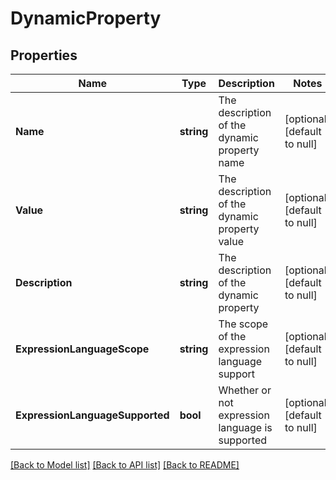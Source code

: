 # DynamicProperty

## Properties
Name | Type | Description | Notes
------------ | ------------- | ------------- | -------------
**Name** | **string** | The description of the dynamic property name | [optional] [default to null]
**Value** | **string** | The description of the dynamic property value | [optional] [default to null]
**Description** | **string** | The description of the dynamic property | [optional] [default to null]
**ExpressionLanguageScope** | **string** | The scope of the expression language support | [optional] [default to null]
**ExpressionLanguageSupported** | **bool** | Whether or not expression language is supported | [optional] [default to null]

[[Back to Model list]](../README.md#documentation-for-models) [[Back to API list]](../README.md#documentation-for-api-endpoints) [[Back to README]](../README.md)

